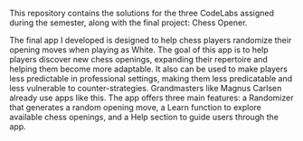 This repository contains the solutions for the three CodeLabs assigned during the semester, along with the final project: Chess Opener.

The final app I developed is designed to help chess players randomize their opening moves when playing as White. The goal of this app is to help players discover new chess openings, expanding their repertoire and helping them become more adaptable.
It also can be used to make players less predictable in professional settings, making them less predicatable and less vulnerable to counter-strategies. Grandmasters like Magnus Carlsen already use apps like this.
The app offers three main features: a Randomizer that generates a random opening move, a Learn function to explore available chess openings, and a Help section to guide users through the app.
